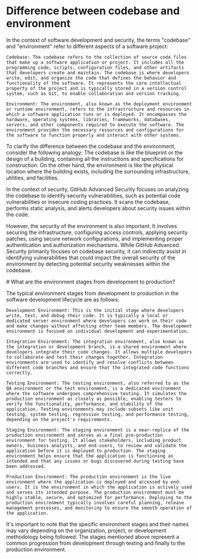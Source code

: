 # Difference between codebase and environment

In the context of software development and security, the terms "codebase" and "environment" refer to different aspects of a software project:

    Codebase: The codebase refers to the collection of source code files that make up a software application or project. It includes all the programming code, scripts, configuration files, and other artifacts that developers create and maintain. The codebase is where developers write, edit, and organize the code that defines the behavior and functionality of the software. It represents the core intellectual property of the project and is typically stored in a version control system, such as Git, to enable collaboration and version tracking.

    Environment: The environment, also known as the deployment environment or runtime environment, refers to the infrastructure and resources in which a software application runs or is deployed. It encompasses the hardware, operating systems, libraries, frameworks, databases, servers, and other components required to execute the software. The environment provides the necessary resources and configurations for the software to function properly and interact with other systems.

To clarify the difference between the codebase and the environment, consider the following analogy: The codebase is like the blueprint or the design of a building, containing all the instructions and specifications for construction. On the other hand, the environment is like the physical location where the building exists, including the surrounding infrastructure, utilities, and facilities.

In the context of security, GitHub Advanced Security focuses on analyzing the codebase to identify security vulnerabilities, such as potential code vulnerabilities or insecure coding practices. It scans the codebase, performs static analysis, and alerts developers about security issues within the code.

However, the security of the environment is also important. It involves securing the infrastructure, configuring access controls, applying security patches, using secure network configurations, and implementing proper authentication and authorization mechanisms. While GitHub Advanced Security primarily focuses on codebase security, it can indirectly assist in identifying vulnerabilities that could impact the overall security of the environment by detecting potential security weaknesses within the codebase.

# What are the environment stages from development to production?

The typical environment stages from development to production in the software development lifecycle are as follows:

    Development Environment: This is the initial stage where developers write, test, and debug their code. It is typically a local or dedicated server environment where developers can work on their code and make changes without affecting other team members. The development environment is focused on individual development and experimentation.

    Integration Environment: The integration environment, also known as the integration or development branch, is a shared environment where developers integrate their code changes. It allows multiple developers to collaborate and test their changes together. Integration environments are used to identify and resolve conflicts between different code branches and ensure that the integrated code functions correctly.

    Testing Environment: The testing environment, also referred to as the QA environment or the test environment, is a dedicated environment where the software undergoes comprehensive testing. It simulates the production environment as closely as possible, enabling testers to verify the functionality, performance, and stability of the application. Testing environments may include subsets like unit testing, system testing, regression testing, and performance testing, depending on the project's requirements.

    Staging Environment: The staging environment is a near-replica of the production environment and serves as a final pre-production environment for testing. It allows stakeholders, including product owners, business analysts, and end-users, to review and validate the application before it is deployed to production. The staging environment helps ensure that the application is functioning as intended and that any issues or bugs discovered during testing have been addressed.

    Production Environment: The production environment is the live environment where the application is deployed and accessed by end-users. It is the environment in which the application is actively used and serves its intended purpose. The production environment must be highly stable, secure, and optimized for performance. Deploying to the production environment typically involves careful planning, release management processes, and monitoring to ensure the smooth operation of the application.

It's important to note that the specific environment stages and their names may vary depending on the organization, project, or development methodology being followed. The stages mentioned above represent a common progression from development through testing and finally to the production environment.
